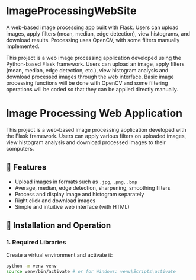 # ImageProcessingWebSite
A web-based image processing app built with Flask. Users can upload images, apply filters (mean, median, edge detection), view histograms, and download results. Processing uses OpenCV, with some filters manually implemented.

This project is a web image processing application developed using the Python-based Flask framework. Users can upload an image, apply filters (mean, median, edge detection, etc.), view histogram analysis and download processed images through the web interface. Basic image processing functions will be done with OpenCV and some filtering operations will be coded so that they can be applied directly manually.

# Image Processing Web Application

This project is a web-based image processing application developed with the Flask framework. Users can apply various filters on uploaded images, view histogram analysis and download processed images to their computers.

## 🔧 Features

- Upload images in formats such as `.jpg`, `.png`, `.bmp`
- Average, median, edge detection, sharpening, smoothing filters
- Process and display image and histogram separately
- Right click and download images
- Simple and intuitive web interface (with HTML)

## 🚀 Installation and Operation

### 1. Required Libraries

Create a virtual environment and activate it:

```bash
python -m venv venv
source venv/bin/activate # or for Windows: venv\Scripts\activate
